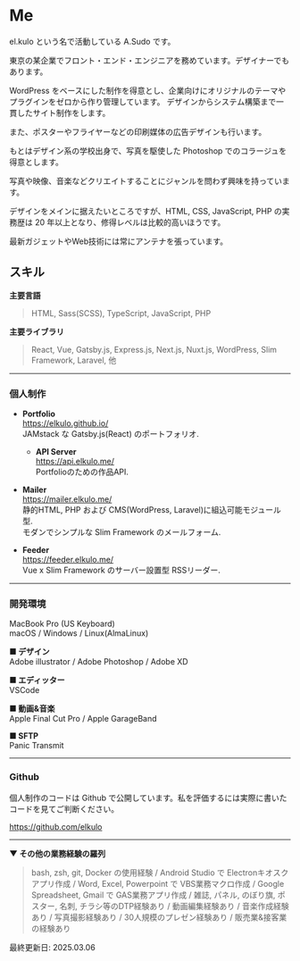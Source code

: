 # Me

el.kulo という名で活動している A.Sudo です。

東京の某企業でフロント・エンド・エンジニアを務めています。デザイナーでもあります。

WordPress をベースにした制作を得意とし、企業向けにオリジナルのテーマやプラグインをゼロから作り管理しています。
デザインからシステム構築まで一貫したサイト制作をします。

また、ポスターやフライヤーなどの印刷媒体の広告デザインも行います。

もとはデザイン系の学校出身で、写真を駆使した Photoshop でのコラージュを得意とします。

写真や映像、音楽などクリエイトすることにジャンルを問わず興味を持っています。

デザインをメインに据えたいところですが、HTML, CSS, JavaScript, PHP の実務歴は 20 年以上となり、修得レベルは比較的高いほうです。

最新ガジェットやWeb技術には常にアンテナを張っています。

## スキル

**主要言語**  
> HTML, Sass(SCSS), TypeScript, JavaScript, PHP

**主要ライブラリ**  
> React, Vue, Gatsby.js, Express.js, Next.js, Nuxt.js, WordPress, Slim Framework, Laravel, 他

---

### 個人制作

- **Portfolio**  
  <https://elkulo.github.io/>  
  JAMstack な Gatsby.js(React) のポートフォリオ.

  - **API Server**  
    <https://api.elkulo.me/>  
    Portfolioのための作品API.

- **Mailer**  
  <https://mailer.elkulo.me/>  
  静的HTML, PHP および CMS(WordPress, Laravel)に組込可能モジュール型.  
  モダンでシンプルな Slim Framework のメールフォーム.

- **Feeder**  
  <https://feeder.elkulo.me/>  
  Vue x Slim Framework のサーバー設置型 RSSリーダー.

---

### 開発環境

MacBook Pro (US Keyboard)  
macOS / Windows / Linux(AlmaLinux)

**■ デザイン**  
Adobe illustrator / Adobe Photoshop / Adobe XD

**■ エディッター**  
VSCode

**■ 動画&音楽**  
Apple Final Cut Pro / Apple GarageBand

**■ SFTP**  
Panic Transmit

---

### Github

個人制作のコードは Github で公開しています。私を評価するには実際に書いたコードを見てご判断ください。

<https://github.com/elkulo>

---

**▼ その他の業務経験の羅列**  
> bash, zsh, git, Docker の使用経験
> / Android Studio で Electronキオスクアプリ作成
> / Word, Excel, Powerpoint で VBS業務マクロ作成
> / Google Spreadsheet, Gmail で GAS業務アプリ作成
> / 雑誌, パネル, のぼり旗, ポスター, 名刺, チラシ等のDTP経験あり
> / 動画編集経験あり / 音楽作成経験あり / 写真撮影経験あり
> / 30人規模のプレゼン経験あり / 販売業&接客業の経験あり

最終更新日: 2025.03.06
